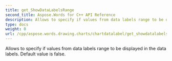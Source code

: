```yaml
---
title: get_ShowDataLabelsRange
second_title: Aspose.Words for C++ API Reference
description: Allows to specify if values from data labels range to be displayed in the data labels. Default value is false. 
type: docs
weight: 0
url: /cpp/aspose.words.drawing.charts/chartdatalabel/get_showdatalabelsrange/
---
```


Allows to specify if values from data labels range to be displayed in the data labels. Default value is false. 

